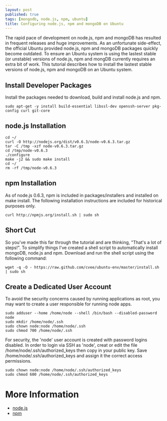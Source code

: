 ```yaml
---
layout: post
published: true
tags: [mongodb, node.js, npm, ubuntu]
title: Configuring node.js, npm and mongoDB on Ubuntu
---
```


The rapid pace of development on node.js, npm and mongoDB has resulted in frequent releases and huge improvements. As an unfortunate side-effect, the official Ubuntu provided node.js, npm and mongoDB packages quickly become outdated. To ensure an Ubuntu system is using the lastest stable (or unstable) versions of node.js, npm and mongDB currently requires an extra bit of work. This tutorial describes how to install the lastest stable versions of node.js, npm and mongoDB on an Ubuntu system.

## Install Developer Packages

Install the packages needed to download, build and install node.js and npm.

    sudo apt-get -y install build-essential libssl-dev openssh-server pkg-config curl git-core

## node.js Installation

    cd ~/
    curl -O http://nodejs.org/dist/v0.6.3/node-v0.6.3.tar.gz
    tar -C /tmp -xzf node-v0.6.3.tar.gz
    cd /tmp/node-v0.6.3
    ./configure
    make -j2 && sudo make install
    cd ~/
    rm -rf /tmp/node-v0.6.3

## npm Installation

As of node.js 0.6.3, npm is included in packages/installers and installed on make install. The following installation instructions are included for historical purposes only.

    curl http://npmjs.org/install.sh | sudo sh

## Short Cut

So you've made this far through the tutorial and are thinking, "That's a lot of steps!". To simplify things I've created a shell script to automatically install mongoDB, node.js and npm. Download and run the shell script using the following command:

    wget -q -O - https://raw.github.com/cvee/ubuntu-env/master/install.sh | sudo sh

## Create a Dedicated User Account

To avoid the security concerns caused by running applications as root, you may want to create a user responsible for running node apps.

    sudo adduser --home /home/node --shell /bin/bash --disabled-password node
    sudo mkdir /home/node/.ssh
    sudo chown node:node /home/node/.ssh
    sudo chmod 700 /home/node/.ssh
    
For security, the 'node' user account is created with password logins disabled. In order to login via SSH as 'node', creat or edit the file /home/node/.ssh/authorized_keys then copy in your public key. Save /home/node/.ssh/authorized_keys and assign it the correct access permissions.

    sudo chown node:node /home/node/.ssh/authorized_keys
    sudo chmod 600 /home/node/.ssh/authorized_keys

# More Information

* [node.js](http://nodejs.org/)
* [npm](http://npmjs.org/)
